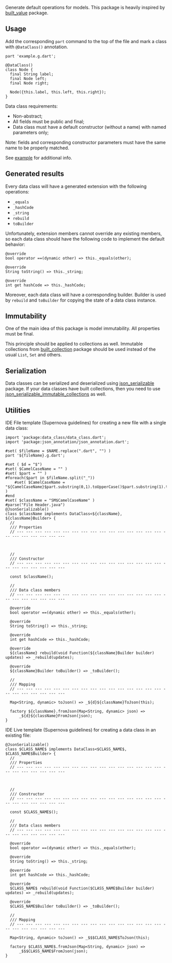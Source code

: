 
Generate default operations for models.
This package is heavily inspired by [built_value](https://pub.dev/packages/built_value) package. 

## Usage

Add the corresponding `part` command to the top of the file and mark a class with `@DataClass()` annotation.

    part 'example.g.dart';
    
    @DataClass()  
    class Node {  
      final String label;  
      final Node left;  
      final Node right;  
      
      Node({this.label, this.left, this.right});  
    }

Data class requirements:

 - Non-abstract;
 - All fields must be public and final;
 - Data class must have a default constructor (without a name) with named parameters only;

Note: fields and corresponding constructor parameters must have the same name to be properly matched.

See [example](https://github.com/Supernova-Studio/builder_generator_dart/tree/master/example/lib) for additional info.

## Generated results

Every data class will have a generated extension with the following operations:

 - `_equals`
 - `_hashCode`
 - `_string`
 - `rebuild`
 - `toBuilder`

Unfortunately, extension members cannot override any existing members, so each data class should have the following code to implement the default behavior:

    @override  
    bool operator ==(dynamic other) => this._equals(other);  
      
    @override  
    String toString() => this._string;  
      
    @override  
    int get hashCode => this._hashCode;

Moreover, each data class will have a corresponding builder.
Builder is used by `rebuild` and `toBuilder` for copying the state of a data class instance.

## Immutability

One of the main idea of this package is model immutability. 
All properties must be final.

This principle should be applied to collections as well.
Immutable collections from [built_collection](https://pub.dev/packages/built_collection) package should be used instead of the usual `List`, `Set` and others.


## Serialization

Data classes can be serialized and deserialized using [json_serializable](https://pub.dev/packages/json_serializable) package.
If your data classes have built collections, then you need to use [json_serializable_immutable_collections](https://pub.dev/packages/json_serializable_immutable_collections) as well.

## Utilities

IDE File template (Supernova guidelines) for creating a new file with a single data class:

    import 'package:data_class/data_class.dart';
    import 'package:json_annotation/json_annotation.dart';
    
    #set( $fileName = $NAME.replace(".dart", "") )
    part '${fileName}.g.dart';
    
    #set ( $d = "$")
    #set( $CamelCaseName = "" )
    #set( $part = "" )
    #foreach($part in $fileName.split("_"))
        #set( $CamelCaseName = "${CamelCaseName}$part.substring(0,1).toUpperCase()$part.substring(1).toLowerCase()" )
    #end
    #set( $className = "SM$CamelCaseName" )
    #parse("File Header.java")
    @JsonSerializable()
    class $className implements DataClass<${className}, ${className}Builder> {
      //
      /// Properties
      // --- --- --- --- --- --- --- --- --- --- --- --- --- --- --- --- --- --- --- --- --- --- ---
    
      
      
      //
      /// Constructor
      // --- --- --- --- --- --- --- --- --- --- --- --- --- --- --- --- --- --- --- --- --- --- ---
    
      const $className();
    
      //
      /// Data class members
      // --- --- --- --- --- --- --- --- --- --- --- --- --- --- --- --- --- --- --- --- --- --- ---
        
      @override
      bool operator ==(dynamic other) => this._equals(other);
    
      @override
      String toString() => this._string;
    
      @override
      int get hashCode => this._hashCode;
      
      @override
      ${className} rebuild(void Function(${className}Builder builder) updates) => _rebuild(updates);
    
      @override
      ${className}Builder toBuilder() => _toBuilder();
    
      //
      /// Mapping
      // --- --- --- --- --- --- --- --- --- --- --- --- --- --- --- --- --- --- --- --- --- --- ---
      
      Map<String, dynamic> toJson() => _${d}${className}ToJson(this);
    
      factory ${className}.fromJson(Map<String, dynamic> json) =>
          _${d}${className}FromJson(json);
    }

IDE Live template (Supernova guidelines) for creating a data class in an existing file:
```
@JsonSerializable()
class $CLASS_NAME$ implements DataClass<$CLASS_NAME$, $CLASS_NAME$Builder> {
  //
  /// Properties
  // --- --- --- --- --- --- --- --- --- --- --- --- --- --- --- --- --- --- --- --- --- --- ---

  
  
  //
  /// Constructor
  // --- --- --- --- --- --- --- --- --- --- --- --- --- --- --- --- --- --- --- --- --- --- ---

  const $CLASS_NAME$();

  //
  /// Data class members
  // --- --- --- --- --- --- --- --- --- --- --- --- --- --- --- --- --- --- --- --- --- --- ---
    
  @override
  bool operator ==(dynamic other) => this._equals(other);

  @override
  String toString() => this._string;

  @override
  int get hashCode => this._hashCode;
  
  @override
  $CLASS_NAME$ rebuild(void Function($CLASS_NAME$Builder builder) updates) => _rebuild(updates);

  @override
  $CLASS_NAME$Builder toBuilder() => _toBuilder();

  //
  /// Mapping
  // --- --- --- --- --- --- --- --- --- --- --- --- --- --- --- --- --- --- --- --- --- --- ---
  
  Map<String, dynamic> toJson() => _$$$CLASS_NAME$ToJson(this);

  factory $CLASS_NAME$.fromJson(Map<String, dynamic> json) =>
      _$$$CLASS_NAME$FromJson(json);
}
```

